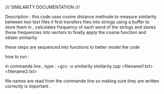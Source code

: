 /// SIMILARITY DOCUMENTATION ///

Description :
this code uses cosine distance methode to measure similarity between two text files 
it first transfers files into strings using a buffer to store them in , calculates frequency of each word of the strings
and stores these frequencies into vectors to finally apply the cosine function and obtain similarity 

these steps are sequenced into functions to better model the code 


how to run :

in commande line , type :
+gcc -o similarity similarity.cpp <filename1.txt> <filename2.txt> 

file names are read from the commande line so making sure they are written correctly is important .

